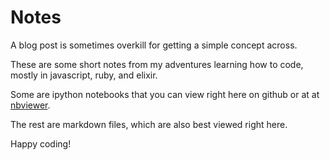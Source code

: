 # Notes

A blog post is sometimes overkill for getting a simple concept across.

These are some short notes from my adventures learning how to code, mostly in javascript, ruby, and elixir.

Some are ipython notebooks that you can view right here on github or at at [nbviewer](http://nbviewer.jupyter.org/).

The rest are markdown files, which are also best viewed right here.

Happy coding!
